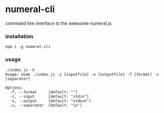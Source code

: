 # numeral-cli

command line interface to the awesome numeral.js

### installation

    npm i -g numeral-cli


### usage

    ./index.js -h
    Usage: node ./index.js -i [inputfile] -o [outputfile] -f [format] -s [separator]

    Options:
      -f, --format     [default: ""]
      -i, --input      [default: "stdin"]
      -o, --output     [default: "stdout"]
      -s, --separator  [default: "\n"]


